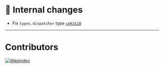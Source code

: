 # :memo: Internal changes

- Fix `types.dispatcher` type [`ce63110`](https://github.com/keindev/mst-tools/commit/ce631103f1ea9cf7834207396bac100839914148)

---

# Contributors

[![@keindev](https://avatars.githubusercontent.com/u/4527292?v=4&s=40)](https://github.com/keindev)
